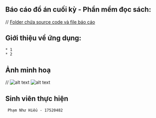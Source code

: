 # 
## Báo cáo đồ án cuối kỳ - Phần mềm đọc sách:
//
	[Folder chứa source code và file báo cáo](https://uit.edu.vn)
	
## Giới thiệu về ứng dụng:
	* 1
	* 2
## Ảnh minh hoạ
 //
	![alt text](link)
	![alt text](link)

## Sinh viên thực hiện 
	 Phạm Như Hiếu - 17520482
		